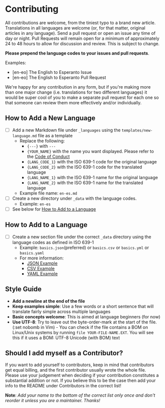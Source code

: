 # Contributing

All contributions are welcome, from the tiniest typo to a brand new article. Translations in all languages are welcome (or, for that matter, original articles in any language). Send a pull request or open an issue any time of day or night. Pull Requests will remain open for a minimum of approximately 24 to 48 hours to allow for discussion and review. This is subject to change.

**Please prepend the language codes to your issues and pull requests**.

Examples:

- [en-eo] The English to Esperanto Issue
- [en-eo] The English to Esperanto Pull Request

We're happy for any contribution in any form, but if you're making more than one major change (i.e. translations for two different languages) it would be super cool of you to make a separate pull request for each one so that someone can review them more effectively and/or individually.

## How to Add a New Language

- [ ] Add a new Markdown file under `_languages` using the `templates/new-language.md` file as a template
    - Replace the following:
        - `{---}` with `---`
        - `{YOUR_NAME}` with the name you want displayed. Please refer to the [Code of Conduct](../CODE_OF_CONDUCT.MD)
        - `{LANG_CODE_1}` with the ISO 639-1 code for the original language
        - `{LANG_CODE_2}` with the ISO 639-1 code for the translated language
        - `{LANG_NAME_1}` with the ISO 639-1 name for the original language
        - `{LANG_NAME_2}` with the ISO 639-1 name for the translated language
    - Example file name: `en-es.md`
- [ ] Create a new directory under `_data` with the language codes.
    - Example: `en-es`
- [ ] See below for [How to Add to a Language](#how-to-add-to-a-language)

## How to Add to a Language

- [ ] Create a new section file under the correct `_data` directory using the language codes as defined in ISO 639-1
    - Example: `basics.json`(preferred) or `basics.csv` or `basics.yml` or `basics.yaml`
    - For more information:
      - [JSON Example](https://en.wikipedia.org/wiki/JSON#Example)
      - [CSV Example](https://en.wikipedia.org/wiki/Comma-separated_values#Example)
      - [YAML Example](https://en.wikipedia.org/wiki/YAML#Example)

## Style Guide

- **Add a newline at the end of the file**
- **Keep examples simple**: Use a few words or a short sentence that will translate fairly simple across multiple languages
- **Basic concepts welcome**: This is aimed at language beginners (for now)
- **Use UTF-8**: Try to leave out the byte-order-mark at the start of the file. (:set nobomb in Vim) - You can check if the file contains a BOM on Linux/Unix systems by running `file YOUR-FILE-NAME.EXT`. You will see this if it uses a BOM: UTF-8 Unicode (with BOM) text

## Should I add myself as a Contributor?

If you want to add yourself to contributors, keep in mind that contributors get equal billing, and the first contributor usually wrote the whole file. Please use your judgement when deciding if your contribution constitutes a substantial addition or not. If you believe this to be the case then add your info to the README under Contributors in the correct list!

**Note**: *Add your name to the bottom of the correct list only once and don't reorder it unless you are a maintainer. Thanks!*
